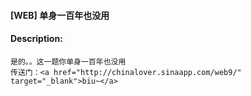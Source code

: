 #### [WEB] 单身一百年也没用  

#### Description:   

```
是的。。这一题你单身一百年也没用
传送门：<a href="http://chinalover.sinaapp.com/web9/" target="_blank">biu~</a>
```

